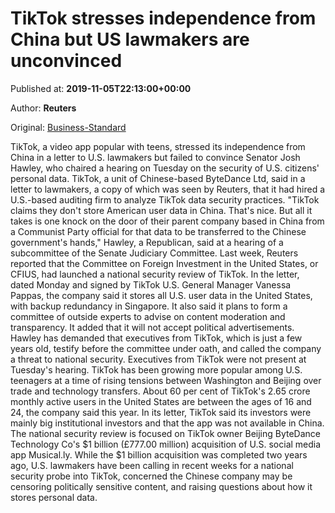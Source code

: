 
# TikTok stresses independence from China but US lawmakers are unconvinced

Published at: **2019-11-05T22:13:00+00:00**

Author: **Reuters**

Original: [Business-Standard](https://www.business-standard.com/article/international/tiktok-stresses-independence-from-china-but-us-lawmakers-are-unconvinced-119110600073_1.html)

TikTok, a video app popular with teens, stressed its independence from China in a letter to U.S. lawmakers but failed to convince Senator Josh Hawley, who chaired a hearing on Tuesday on the security of U.S. citizens' personal data.
TikTok, a unit of Chinese-based ByteDance Ltd, said in a letter to lawmakers, a copy of which was seen by Reuters, that it had hired a U.S.-based auditing firm to analyze TikTok data security practices.
"TikTok claims they don't store American user data in China. That's nice. But all it takes is one knock on the door of their parent company based in China from a Communist Party official for that data to be transferred to the Chinese government's hands," Hawley, a Republican, said at a hearing of a subcommittee of the Senate Judiciary Committee.
Last week, Reuters reported that the Committee on Foreign Investment in the United States, or CFIUS, had launched a national security review of TikTok.
In the letter, dated Monday and signed by TikTok U.S. General Manager Vanessa Pappas, the company said it stores all U.S. user data in the United States, with backup redundancy in Singapore.
It also said it plans to form a committee of outside experts to advise on content moderation and transparency. It added that it will not accept political advertisements.
Hawley has demanded that executives from TikTok, which is just a few years old, testify before the committee under oath, and called the company a threat to national security. Executives from TikTok were not present at Tuesday's hearing.
TikTok has been growing more popular among U.S. teenagers at a time of rising tensions between Washington and Beijing over trade and technology transfers. About 60 per cent of TikTok's 2.65 crore monthly active users in the United States are between the ages of 16 and 24, the company said this year.
In its letter, TikTok said its investors were mainly big institutional investors and that the app was not available in China.
The national security review is focused on TikTok owner Beijing ByteDance Technology Co's $1 billion (£777.00 million) acquisition of U.S. social media app Musical.ly.
While the $1 billion acquisition was completed two years ago, U.S. lawmakers have been calling in recent weeks for a national security probe into TikTok, concerned the Chinese company may be censoring politically sensitive content, and raising questions about how it stores personal data.
